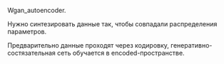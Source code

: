 Wgan_autoencoder.

Нужно синтезировать данные так, чтобы совпадали распределения параметров.

Предварительно данные проходят через кодировку, генеративно-состязательная сеть обучается в encoded-пространстве.
